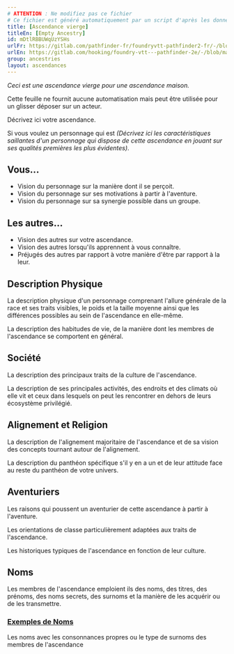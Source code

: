 ```yaml
---
# ATTENTION : Ne modifiez pas ce fichier
# Ce fichier est généré automatiquement par un script d'après les données du module Foundry VTT officiel et de sa traduction
title: [Ascendance vierge]
titleEn: [Empty Ancestry]
id: mDtlRBBUWqUzYSHs
urlFr: https://gitlab.com/pathfinder-fr/foundryvtt-pathfinder2-fr/-/blob/master/data/ancestries/mDtlRBBUWqUzYSHs.htm
urlEn: https://gitlab.com/hooking/foundry-vtt---pathfinder-2e/-/blob/master/packs/data/ancestries.db/empty-ancestry.json
group: ancestries
layout: ascendances
---
```

*Ceci est une ascendance vierge pour une ascendance maison.*

Cette feuille ne fournit aucune automatisation mais peut être utilisée pour un glisser déposer sur un acteur.

Décrivez ici votre ascendance.

Si vous voulez un personnage qui est <i>(Décrivez ici les caractéristiques saillantes d'un personnage qui dispose de cette ascendance en jouant sur ses qualités premières les plus évidentes)</i>.

## Vous...

- Vision du personnage sur la manière dont il se perçoit.
- Vision du personnage sur ses motivations à partir à l'aventure.
- Vision du personnage sur sa synergie possible dans un groupe.

## Les autres...

- Vision des autres sur votre ascendance.
- Vision des autres lorsqu'ils apprennent à vous connaître.
- Préjugés des autres par rapport à votre manière d'être par rapport à la leur.

## Description Physique

La description physique d'un personnage comprenant l'allure générale de la race et ses traits visibles, le poids et la taille moyenne ainsi que les différences possibles au sein de l'ascendance en elle-même.

La description des habitudes de vie, de la manière dont les membres de l'ascendance se comportent en général.

## Société

La description des principaux traits de la culture de l'ascendance.

La description de ses principales activités, des endroits et des climats où elle vit et ceux dans lesquels on peut les rencontrer en dehors de leurs écosystème privilégié.

## Alignement et Religion

La description de l'alignement majoritaire de l'ascendance et de sa vision des concepts tournant autour de l'alignement.

La description du panthéon spécifique s'il y en a un et de leur attitude face au reste du panthéon de votre univers.

## Aventuriers

Les raisons qui poussent un aventurier de cette ascendance à partir à l'aventure.

Les orientations de classe particulièrement adaptées aux traits de l'ascendance.

Les historiques typiques de l'ascendance en fonction de leur culture.

## Noms

Les membres de l'ascendance emploient ils des noms, des titres, des prénoms, des noms secrets, des surnoms et la manière de les acquérir ou de les transmettre.

### <span style="text-decoration: underline;">Exemples de Noms

Les noms avec les consonnances propres ou le type de surnoms des membres de l'ascendance
